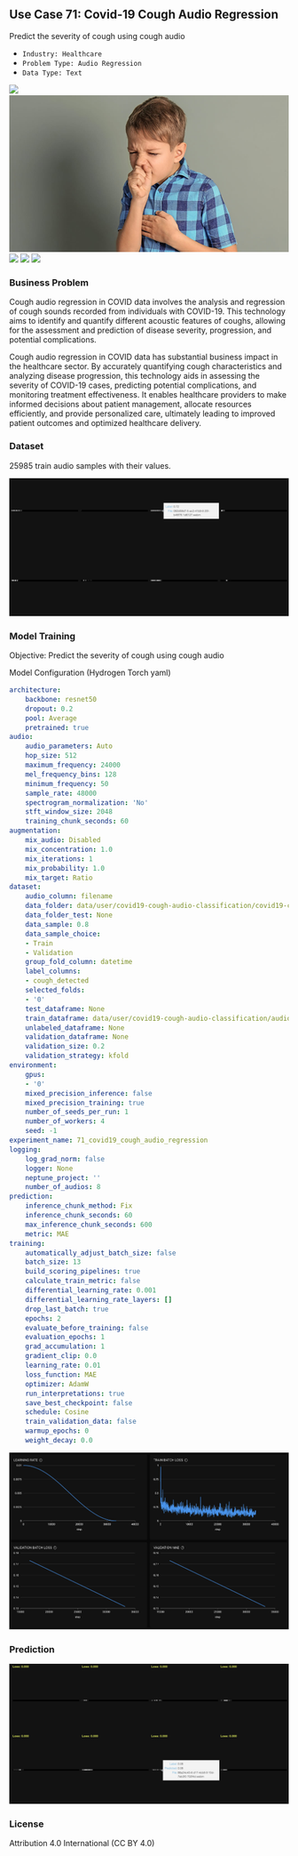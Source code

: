 ## Use Case 71: Covid-19 Cough Audio Regression

Predict the severity of cough using cough audio

- `Industry: Healthcare`
- `Problem Type: Audio Regression`
- `Data Type: Text`

![](https://github.com/h2oai/ht-catalog/blob/646864e3c695f7c721514159bd6c59520dab7438/Assets/use-cases/covid19_cough_audio_classification/cover.png)
![](https://github.com/h2oai/ht-catalog/blob/646864e3c695f7c721514159bd6c59520dab7438/Assets/use-cases/covid19_cough_audio_classification/cover.jpg)
![](https://github.com/h2oai/ht-catalog/blob/646864e3c695f7c721514159bd6c59520dab7438/Assets/use-cases/covid19_cough_audio_classification/cover.jpeg)
![](https://github.com/h2oai/ht-catalog/blob/646864e3c695f7c721514159bd6c59520dab7438/Assets/use-cases/covid19_cough_audio_classification/cover.webp)
![](https://github.com/h2oai/ht-catalog/blob/646864e3c695f7c721514159bd6c59520dab7438/Assets/use-cases/covid19_cough_audio_classification/cover)

### Business Problem 

Cough audio regression in COVID data involves the analysis and regression of cough sounds recorded from individuals with COVID-19. This technology aims to identify and quantify different acoustic features of coughs, allowing for the assessment and prediction of disease severity, progression, and potential complications.

Cough audio regression in COVID data has substantial business impact in the healthcare sector. By accurately quantifying cough characteristics and analyzing disease progression, this technology aids in assessing the severity of COVID-19 cases, predicting potential complications, and monitoring treatment effectiveness. It enables healthcare providers to make informed decisions about patient management, allocate resources efficiently, and provide personalized care, ultimately leading to improved patient outcomes and optimized healthcare delivery.

### Dataset

25985 train audio samples with their values.

![train data](https://github.com/h2oai/ht-catalog/blob/646864e3c695f7c721514159bd6c59520dab7438/Assets/use-cases/covid19_cough_audio_classification/train%20data.png)

### Model Training

Objective: Predict the severity of cough using cough audio

Model Configuration (Hydrogen Torch yaml)

```yaml
architecture:
    backbone: resnet50
    dropout: 0.2
    pool: Average
    pretrained: true
audio:
    audio_parameters: Auto
    hop_size: 512
    maximum_frequency: 24000
    mel_frequency_bins: 128
    minimum_frequency: 50
    sample_rate: 48000
    spectrogram_normalization: 'No'
    stft_window_size: 2048
    training_chunk_seconds: 60
augmentation:
    mix_audio: Disabled
    mix_concentration: 1.0
    mix_iterations: 1
    mix_probability: 1.0
    mix_target: Ratio
dataset:
    audio_column: filename
    data_folder: data/user/covid19-cough-audio-classification/covid19-cough-audio-classification/
    data_folder_test: None
    data_sample: 0.8
    data_sample_choice:
    - Train
    - Validation
    group_fold_column: datetime
    label_columns:
    - cough_detected
    selected_folds:
    - '0'
    test_dataframe: None
    train_dataframe: data/user/covid19-cough-audio-classification/audio.csv
    unlabeled_dataframe: None
    validation_dataframe: None
    validation_size: 0.2
    validation_strategy: kfold
environment:
    gpus:
    - '0'
    mixed_precision_inference: false
    mixed_precision_training: true
    number_of_seeds_per_run: 1
    number_of_workers: 4
    seed: -1
experiment_name: 71_covid19_cough_audio_regression
logging:
    log_grad_norm: false
    logger: None
    neptune_project: ''
    number_of_audios: 8
prediction:
    inference_chunk_method: Fix
    inference_chunk_seconds: 60
    max_inference_chunk_seconds: 600
    metric: MAE
training:
    automatically_adjust_batch_size: false
    batch_size: 13
    build_scoring_pipelines: true
    calculate_train_metric: false
    differential_learning_rate: 0.001
    differential_learning_rate_layers: []
    drop_last_batch: true
    epochs: 2
    evaluate_before_training: false
    evaluation_epochs: 1
    grad_accumulation: 1
    gradient_clip: 0.0
    learning_rate: 0.01
    loss_function: MAE
    optimizer: AdamW
    run_interpretations: true
    save_best_checkpoint: false
    schedule: Cosine
    train_validation_data: false
    warmup_epochs: 0
    weight_decay: 0.0

```

![chart](https://github.com/h2oai/ht-catalog/blob/646864e3c695f7c721514159bd6c59520dab7438/Assets/use-cases/covid19_cough_audio_classification/chart.png)


### Prediction

![Predictions](https://github.com/h2oai/ht-catalog/blob/646864e3c695f7c721514159bd6c59520dab7438/Assets/use-cases/covid19_cough_audio_classification/Validation%20Predictions.png)

### License

Attribution 4.0 International (CC BY 4.0)
